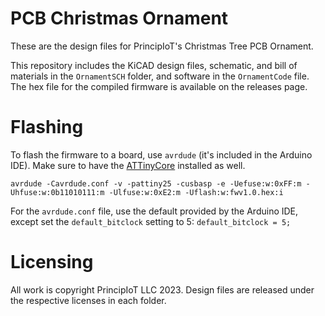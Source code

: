 # PCB Christmas Ornament
These are the design files for PrincipIoT's Christmas Tree PCB Ornament.

This repository includes the KiCAD design files, schematic, and bill of materials in the `OrnamentSCH` folder, and software in the `OrnamentCode` file. The hex file for the compiled firmware is available on the releases page.

# Flashing
To flash the firmware to a board, use `avrdude` (it's included in the Arduino IDE). Make sure to have the [ATTinyCore](https://github.com/SpenceKonde/ATTinyCore) installed as well.

`avrdude -Cavrdude.conf -v -pattiny25 -cusbasp -e -Uefuse:w:0xFF:m -Uhfuse:w:0b11010111:m -Ulfuse:w:0xE2:m -Uflash:w:fwv1.0.hex:i`

For the `avrdude.conf` file, use the default provided by the Arduino IDE, except set the `default_bitclock` setting to 5: `default_bitclock = 5;`

# Licensing
All work is copyright PrincipIoT LLC 2023. Design files are released under the respective licenses in each folder.
